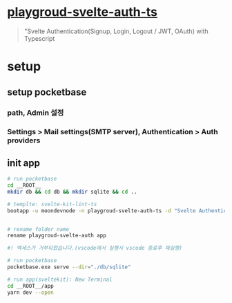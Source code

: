 # [playgroud-svelte-auth-ts](https://github.com/moondevnode/playgroud-svelte-auth-ts)

> "Svelte Authentication(Signup, Login, Logout / JWT, OAuth) with Typescript


# setup

## setup pocketbase

### path, Admin 설정

### Settings > Mail settings(SMTP server), Authentication > Auth providers


## init app

```bash
# run pocketbase
cd __ROOT__
mkdir db && cd db && mkdir sqlite && cd ..

# templte: svelte-kit-lint-ts
bootapp -u moondevnode -n playgroud-svelte-auth-ts -d "Svelte Authentication(Signup, Login, Logout / JWT, OAuth) with Typescript" -t svelte-kit-lint-ts


# rename folder name
rename playgroud-svelte-auth app

#! 액세스가 거부되었습니다.(vscode에서 실행시 vscode 종료후 재실행)

# run pocketbase
pocketbase.exe serve --dir="./db/sqlite"

# run app(sveltekit): New Terminal
cd __ROOT__/app
yarn dev --open
```
